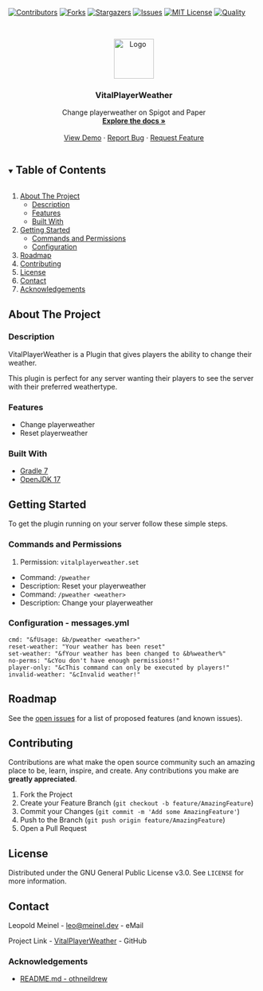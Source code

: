 <!-- PROJECT SHIELDS -->

[![Contributors][contributors-shield]][contributors-url]
[![Forks][forks-shield]][forks-url]
[![Stargazers][stars-shield]][stars-url]
[![Issues][issues-shield]][issues-url]
[![MIT License][license-shield]][license-url]
[![Quality][quality-shield]][quality-url]

<!-- PROJECT LOGO -->
<!--suppress ALL -->
<br />
<p align="center">
  <a href="https://github.com/LeoMeinel/VitalPlayerWeather">
    <img src="images/logo.png" alt="Logo" width="80" height="80">
  </a>

<h3 align="center">VitalPlayerWeather</h3>

  <p align="center">
    Change playerweather on Spigot and Paper
    <br />
    <a href="https://github.com/LeoMeinel/VitalPlayerWeather"><strong>Explore the docs »</strong></a>
    <br />
    <br />
    <a href="https://github.com/LeoMeinel/VitalPlayerWeather">View Demo</a>
    ·
    <a href="https://github.com/LeoMeinel/VitalPlayerWeather/issues">Report Bug</a>
    ·
    <a href="https://github.com/LeoMeinel/VitalPlayerWeather/issues">Request Feature</a>
  </p>

<!-- TABLE OF CONTENTS -->
<details open="open">
  <summary><h2 style="display: inline-block">Table of Contents</h2></summary>
  <ol>
    <li>
      <a href="#about-the-project">About The Project</a>
      <ul>
        <li><a href="#description">Description</a></li>
        <li><a href="#features">Features</a></li>
        <li><a href="#built-with">Built With</a></li>
      </ul>
    </li>
    <li>
      <a href="#getting-started">Getting Started</a>
      <ul>
        <li><a href="#commands-and-permissions">Commands and Permissions</a></li>
        <li><a href="#configuration - messages.yml">Configuration</a></li>
      </ul>
    </li>
    <li><a href="#roadmap">Roadmap</a></li>
    <li><a href="#contributing">Contributing</a></li>
    <li><a href="#license">License</a></li>
    <li><a href="#contact">Contact</a></li>
    <li><a href="#acknowledgements">Acknowledgements</a></li>
  </ol>
</details>

<!-- ABOUT THE PROJECT -->

## About The Project

### Description

VitalPlayerWeather is a Plugin that gives players the ability to change their weather.

This plugin is perfect for any server wanting their players to see the server with their preferred weathertype.

### Features

- Change playerweather
- Reset playerweather

### Built With

- [Gradle 7](https://docs.gradle.org/7.4/release-notes.html)
- [OpenJDK 17](https://openjdk.java.net/projects/jdk/17/)

<!-- GETTING STARTED -->

## Getting Started

To get the plugin running on your server follow these simple steps.

### Commands and Permissions

1. Permission: `vitalplayerweather.set`

- Command: `/pweather`
- Description: Reset your playerweather
- Command: `/pweather <weather>`
- Description: Change your playerweather

### Configuration - messages.yml

```
cmd: "&fUsage: &b/pweather <weather>"
reset-weather: "Your weather has been reset"
set-weather: "&fYour weather has been changed to &b%weather%"
no-perms: "&cYou don't have enough permissions!"
player-only: "&cThis command can only be executed by players!"
invalid-weather: "&cInvalid weather!"
```

<!-- ROADMAP -->

## Roadmap

See the [open issues](https://github.com/LeoMeinel/VitalPlayerWeather/issues) for a list of proposed features (and
known issues).

<!-- CONTRIBUTING -->

## Contributing

Contributions are what make the open source community such an amazing place to be, learn, inspire, and create. Any
contributions you make are **greatly appreciated**.

1. Fork the Project
2. Create your Feature Branch (`git checkout -b feature/AmazingFeature`)
3. Commit your Changes (`git commit -m 'Add some AmazingFeature'`)
4. Push to the Branch (`git push origin feature/AmazingFeature`)
5. Open a Pull Request

<!-- LICENSE -->

## License

Distributed under the GNU General Public License v3.0. See `LICENSE` for more information.

<!-- CONTACT -->

## Contact

Leopold Meinel - [leo@meinel.dev](mailto:leo@meinel.dev) - eMail

Project Link - [VitalPlayerWeather](https://github.com/LeoMeinel/VitalPlayerWeather) - GitHub

<!-- ACKNOWLEDGEMENTS -->

### Acknowledgements

- [README.md - othneildrew](https://github.com/othneildrew/Best-README-Template)

<!-- MARKDOWN LINKS & IMAGES -->

[contributors-shield]: https://img.shields.io/github/contributors-anon/LeoMeinel/VitalPlayerWeather?style=for-the-badge
[contributors-url]: https://github.com/LeoMeinel/VitalPlayerWeather/graphs/contributors
[forks-shield]: https://img.shields.io/github/forks/LeoMeinel/VitalPlayerWeather?label=Forks&style=for-the-badge
[forks-url]: https://github.com/LeoMeinel/VitalPlayerWeather/network/members
[stars-shield]: https://img.shields.io/github/stars/LeoMeinel/VitalPlayerWeather?style=for-the-badge
[stars-url]: https://github.com/LeoMeinel/VitalPlayerWeather/stargazers
[issues-shield]: https://img.shields.io/github/issues/LeoMeinel/VitalPlayerWeather?style=for-the-badge
[issues-url]: https://github.com/LeoMeinel/VitalPlayerWeather/issues
[license-shield]: https://img.shields.io/github/license/LeoMeinel/VitalPlayerWeather?style=for-the-badge
[license-url]: https://github.com/LeoMeinel/VitalPlayerWeather/blob/main/LICENSE
[quality-shield]: https://img.shields.io/codefactor/grade/github/LeoMeinel/VitalPlayerWeather?style=for-the-badge
[quality-url]: https://www.codefactor.io/repository/github/LeoMeinel/VitalPlayerWeather
